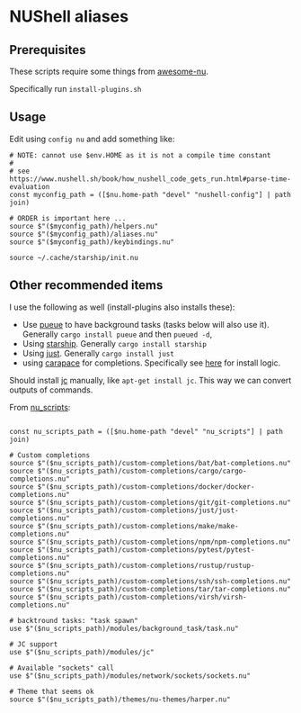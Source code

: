 # NUShell aliases

## Prerequisites

These scripts require some things from [awesome-nu](https://github.com/nushell/awesome-nu).

Specifically run `install-plugins.sh`

## Usage

Edit using `config nu` and add something like:

```nu
# NOTE: cannot use $env.HOME as it is not a compile time constant
#
# see https://www.nushell.sh/book/how_nushell_code_gets_run.html#parse-time-evaluation
const myconfig_path = ([$nu.home-path "devel" "nushell-config"] | path join)

# ORDER is important here ...
source $"($myconfig_path)/helpers.nu"
source $"($myconfig_path)/aliases.nu"
source $"($myconfig_path)/keybindings.nu"

source ~/.cache/starship/init.nu
```

## Other recommended items

I use the following as well (install-plugins also installs these):

- Use [pueue](https://github.com/Nukesor/pueue) to have background tasks (tasks below will also use it).
  Generally `cargo install pueue` and then `pueued -d`,
- Using [starship](https://starship.rs/). Generally `cargo install starship`
- Using [just](https://github.com/casey/just). Generally `cargo install just`
- using [carapace](https://github.com/carapace-sh/carapace/tree/master/example) for completions. Specifically
  see [here](https://carapace-sh.github.io/carapace-bin/setup.html) for install logic.

Should install [jc](https://kellyjonbrazil.github.io/jc/#installation) manually, like `apt-get install jc`.
This way we can convert outputs of commands.

From [nu_scripts](https://github.com/nushell/nu_scripts):

```nu

const nu_scripts_path = ([$nu.home-path "devel" "nu_scripts"] | path join)

# Custom completions
source $"($nu_scripts_path)/custom-completions/bat/bat-completions.nu"
source $"($nu_scripts_path)/custom-completions/cargo/cargo-completions.nu"
source $"($nu_scripts_path)/custom-completions/docker/docker-completions.nu"
source $"($nu_scripts_path)/custom-completions/git/git-completions.nu"
source $"($nu_scripts_path)/custom-completions/just/just-completions.nu"
source $"($nu_scripts_path)/custom-completions/make/make-completions.nu"
source $"($nu_scripts_path)/custom-completions/npm/npm-completions.nu"
source $"($nu_scripts_path)/custom-completions/pytest/pytest-completions.nu"
source $"($nu_scripts_path)/custom-completions/rustup/rustup-completions.nu"
source $"($nu_scripts_path)/custom-completions/ssh/ssh-completions.nu"
source $"($nu_scripts_path)/custom-completions/tar/tar-completions.nu"
source $"($nu_scripts_path)/custom-completions/virsh/virsh-completions.nu"

# backtround tasks: "task spawn"
use $"($nu_scripts_path)/modules/background_task/task.nu"

# JC support
use $"($nu_scripts_path)/modules/jc"

# Available "sockets" call
use $"($nu_scripts_path)/modules/network/sockets/sockets.nu"

# Theme that seems ok
source $"($nu_scripts_path)/themes/nu-themes/harper.nu"

```

